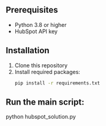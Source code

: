 ## Prerequisites
- Python 3.8 or higher
- HubSpot API key

## Installation
1. Clone this repository
2. Install required packages:
   ```bash
   pip install -r requirements.txt

## Run the main script:
python hubspot_solution.py